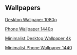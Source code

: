 ## Wallpapers

[Desktop Wallpaper 1080p](https://raw.githubusercontent.com/BeanGreen247/home/master/wallpaper/wallpaper.png)

[Phone Wallpaper 1440p](https://raw.githubusercontent.com/BeanGreen247/home/master/wallpaper/phone-wallpaper.jpg)

[Minimalist Desktop Wallpaper 4k](https://raw.githubusercontent.com/BeanGreen247/home/master/wallpaper/MINIMALIST_WALLPAPER-4K.png)

[Minimalist Phone Wallpaper 1440](https://raw.githubusercontent.com/BeanGreen247/home/master/wallpaper/MINIMALIST_PHONE_WALLPAPER.png)

